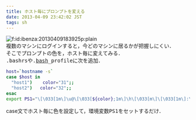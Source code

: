 ```yaml
---
title: ホスト毎にプロンプトを変える
date: 2013-04-09 23:42:02 JST
tags: sh
---
```


<span itemscope itemtype="http://schema.org/Photograph"><img src="http://cdn-ak.f.st-hatena.com/images/fotolife/i/ibenza/20130409/20130409183925.png" alt="f:id:ibenza:20130409183925p:plain" title="f:id:ibenza:20130409183925p:plain" class="hatena-fotolife" itemprop="image"></span><br />
複数のマシンにログインすると，今どのマシンに居るかが把握しにくい．<br />
そこでプロンプトの色を，ホスト毎に変えてみる．<br /><span style="font-family:monospace;">.bashrs</span>や<span style="font-family:monospace;">.<a class="keyword" href="http://d.hatena.ne.jp/keyword/bash">bash</a>_profile</span>に次を追加．

```sh
host=`hostname -s`
case $host in
  "host1")    color="31";;
  "host2")   color="32";;
esac
export PS1="\[\033[1m\]\u@\[\033[${color};1m\]\h\[\033[m\]\[\033[1m\]:\W> \[\033[m\]"
```

case文でホスト毎に色を設定して，環境変数<span style="font-family:monospace;">PS1</span>をセットするだけ．

